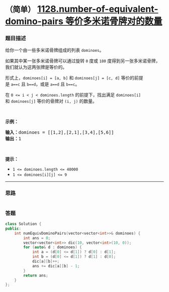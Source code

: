 # `（简单）` [1128.number-of-equivalent-domino-pairs 等价多米诺骨牌对的数量](https://leetcode-cn.com/problems/number-of-equivalent-domino-pairs/)

### 题目描述
<p>给你一个由一些多米诺骨牌组成的列表&nbsp;<code>dominoes</code>。</p>

<p>如果其中某一张多米诺骨牌可以通过旋转 <code>0</code>&nbsp;度或 <code>180</code> 度得到另一张多米诺骨牌，我们就认为这两张牌是等价的。</p>

<p>形式上，<code>dominoes[i] = [a, b]</code>&nbsp;和&nbsp;<code>dominoes[j] = [c, d]</code>&nbsp;等价的前提是&nbsp;<code>a==c</code>&nbsp;且&nbsp;<code>b==d</code>，或是&nbsp;<code>a==d</code> 且&nbsp;<code>b==c</code>。</p>

<p>在&nbsp;<code>0 &lt;= i &lt; j &lt; dominoes.length</code>&nbsp;的前提下，找出满足&nbsp;<code>dominoes[i]</code> 和&nbsp;<code>dominoes[j]</code>&nbsp;等价的骨牌对 <code>(i, j)</code> 的数量。</p>

<p>&nbsp;</p>

<p><strong>示例：</strong></p>

<pre><strong>输入：</strong>dominoes = [[1,2],[2,1],[3,4],[5,6]]
<strong>输出：</strong>1
</pre>

<p>&nbsp;</p>

<p><strong>提示：</strong></p>

<ul>
	<li><code>1 &lt;= dominoes.length &lt;= 40000</code></li>
	<li><code>1 &lt;= dominoes[i][j] &lt;= 9</code></li>
</ul>


---
### 思路
```
```



### 答题
``` C++
class Solution {
public:
    int numEquivDominoPairs(vector<vector<int>>& dominoes) {
        int ans = 0;
        vector<vector<int>> dic(10, vector<int>(10, 0));
        for (auto& d : dominoes) {
            int a = (d[0] <= d[1]) ? d[0] : d[1];
            int b = (d[0] <= d[1]) ? d[1] : d[0];
            dic[a][b]++;
            ans += dic[a][b] - 1;
        }
        return ans;
    }
};
```




